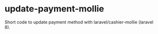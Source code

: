 # update-payment-mollie
Short code to update payment method with  laravel/cashier-mollie (laravel 8).
